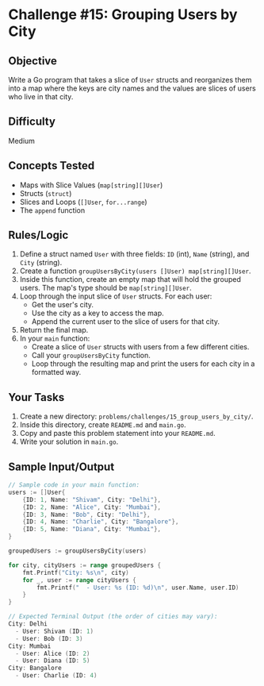 # Challenge #15: Grouping Users by City

## Objective
Write a Go program that takes a slice of `User` structs and reorganizes them into a map where the keys are city names and the values are slices of users who live in that city.

## Difficulty
Medium

## Concepts Tested
* Maps with Slice Values (`map[string][]User`)
* Structs (`struct`)
* Slices and Loops (`[]User`, `for...range`)
* The `append` function

## Rules/Logic
1.  Define a struct named `User` with three fields: `ID` (int), `Name` (string), and `City` (string).
2.  Create a function `groupUsersByCity(users []User) map[string][]User`.
3.  Inside this function, create an empty map that will hold the grouped users. The map's type should be `map[string][]User`.
4.  Loop through the input slice of `User` structs. For each user:
    * Get the user's city.
    * Use the city as a key to access the map.
    * Append the current user to the slice of users for that city.
5.  Return the final map.
6.  In your `main` function:
    * Create a slice of `User` structs with users from a few different cities.
    * Call your `groupUsersByCity` function.
    * Loop through the resulting map and print the users for each city in a formatted way.

## Your Tasks
1.  Create a new directory: `problems/challenges/15_group_users_by_city/`.
2.  Inside this directory, create `README.md` and `main.go`.
3.  Copy and paste this problem statement into your `README.md`.
4.  Write your solution in `main.go`.

## Sample Input/Output

```go
// Sample code in your main function:
users := []User{
    {ID: 1, Name: "Shivam", City: "Delhi"},
    {ID: 2, Name: "Alice", City: "Mumbai"},
    {ID: 3, Name: "Bob", City: "Delhi"},
    {ID: 4, Name: "Charlie", City: "Bangalore"},
    {ID: 5, Name: "Diana", City: "Mumbai"},
}

groupedUsers := groupUsersByCity(users)

for city, cityUsers := range groupedUsers {
    fmt.Printf("City: %s\n", city)
    for _, user := range cityUsers {
        fmt.Printf("  - User: %s (ID: %d)\n", user.Name, user.ID)
    }
}

// Expected Terminal Output (the order of cities may vary):
City: Delhi
  - User: Shivam (ID: 1)
  - User: Bob (ID: 3)
City: Mumbai
  - User: Alice (ID: 2)
  - User: Diana (ID: 5)
City: Bangalore
  - User: Charlie (ID: 4)